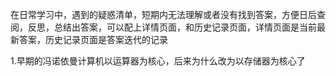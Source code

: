 在日常学习中，遇到的疑惑清单，短期内无法理解或者没有找到答案，方便日后查阅，反思，总结出答案，可以配上详情页面，和历史记录页面，详情页面是当前最新答案，历史记录页面是答案迭代的记录

1.早期的冯诺依曼计算机以运算器为核心，后来为什么改为以存储器为核心了
